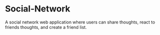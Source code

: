 # Social-Network
A social network web application where users can share thoughts, react to friends thoughts, and create a friend list.
